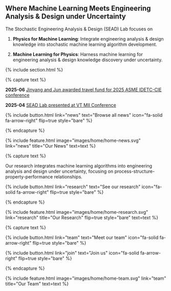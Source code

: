 ---
---

## Where Machine Learning Meets Engineering Analysis & Design under Uncertainty
The Stochastic Engineering Analysis & Design (SEAD) Lab focuses on 

1. **Physics for Machine Learning**: Integrate engineering analysis & design knowledge into stochastic machine learning algorithm development.

2. **Machine Learning for Physics**: Harness machine learning for engineering analysis & design knowledge discovery under uncertainty.

{% include section.html %}

<!-- ## Highlights -->

{% capture text %}

<!-- Lorem ipsum dolor sit amet, consectetur adipiscing elit, sed do eiusmod tempor incididunt ut labore et dolore magna aliqua. -->

<!--
{% include post-excerpt-home-page.html lookup="travel-award" %}
{% include post-excerpt-home-page.html lookup="mii" %}
 -->
 
**2025-06** [Jinyang and Jun awarded travel fund for 2025 ASME IDETC-CIE conference](/2025/06/04/travel-award.html)

**2025-04** [SEAD Lab presented at VT MII Conference](/2025/04/08/mii.html)
 

{%
  include button.html
  link="news"
  text="Browse all news"
  icon="fa-solid fa-arrow-right"
  flip=true
  style="bare"
%}

{% endcapture %}

{%
  include feature.html
  image="images/home/home-news.svg"
  link="news"
  title="Our News"
  text=text
%}

{% capture text %}

Our research integrates machine learning algorithms into engineering analysis and design under uncertainty, focusing on process-structure-property-performance relationships.

{%
  include button.html
  link="research"
  text="See our research"
  icon="fa-solid fa-arrow-right"
  flip=true
  style="bare"
%}

{% endcapture %}

{%
  include feature.html
  image="images/home/home-research.svg"
  link="research"
  title="Our Research"
  flip=true
  style="bare"
  text=text
%}

{% capture text %}

<!-- Lorem ipsum dolor sit amet, consectetur adipiscing elit, sed do eiusmod tempor incididunt ut labore et dolore magna aliqua. -->

{%
  include button.html
  link="team"
  text="Meet our team"
  icon="fa-solid fa-arrow-right"
  flip=true
  style="bare"
%}

{%
  include button.html
  link="join"
  text="Join us"
  icon="fa-solid fa-arrow-right"
  flip=true
  style="bare"
%}

{% endcapture %}

{%
  include feature.html
  image="images/home/home-team.svg"
  link="team"
  title="Our Team"
  text=text
%}
